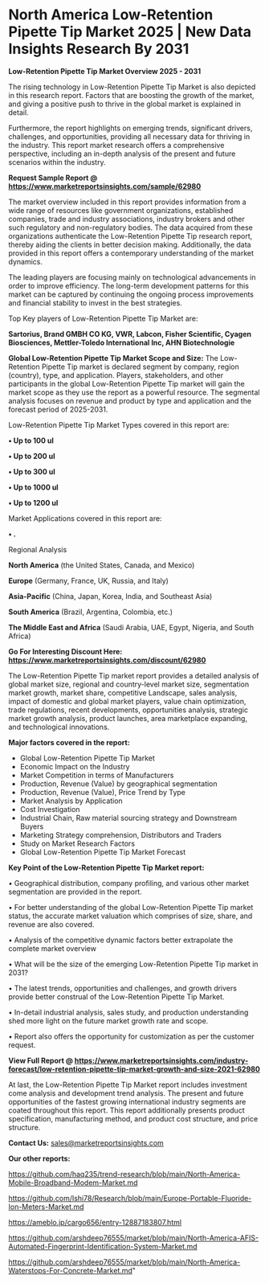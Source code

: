 # North America Low-Retention Pipette Tip Market 2025 | New Data Insights Research By 2031

<Strong> Low-Retention Pipette Tip Market Overview 2025 - 2031</strong>

The rising technology in Low-Retention Pipette Tip Market is also depicted in this research report. Factors that are boosting the growth of the market, and giving a positive push to thrive in the global market is explained in detail.

Furthermore, the report highlights on emerging trends, significant drivers, challenges, and opportunities, providing all necessary data for thriving in the industry. This report market research offers a comprehensive perspective, including an in-depth analysis of the present and future scenarios within the industry.

<strong>Request Sample Report @ <a href=https://www.marketreportsinsights.com/sample/62980>https://www.marketreportsinsights.com/sample/62980</a></strong>

The market overview included in this report provides information from a wide range of resources like government organizations, established companies, trade and industry associations, industry brokers and other such regulatory and non-regulatory bodies. The data acquired from these organizations authenticate the Low-Retention Pipette Tip research report, thereby aiding the clients in better decision making. Additionally, the data provided in this report offers a contemporary understanding of the market dynamics.

The leading players are focusing mainly on technological advancements in order to improve efficiency. The long-term development patterns for this market can be captured by continuing the ongoing process improvements and financial stability to invest in the best strategies.

Top Key players of Low-Retention Pipette Tip Market are:

<strong>Sartorius, Brand GMBH CO KG, VWR, Labcon, Fisher Scientific, Cyagen Biosciences, Mettler-Toledo International Inc, AHN Biotechnologie</strong>

<strong><b>Global Low-Retention Pipette Tip Market Scope and Size:</b></strong>
The Low-Retention Pipette Tip market is declared segment by company, region (country), type, and application. Players, stakeholders, and other participants in the global Low-Retention Pipette Tip market will gain the market scope as they use the report as a powerful resource. The segmental analysis focuses on revenue and product by type and application and the forecast period of 2025-2031.

Low-Retention Pipette Tip Market Types covered in this report are:

<strong>• Up to 100 ul

• Up to 200 ul

• Up to 300 ul

• Up to 1000 ul

• Up to 1200 ul</strong>

Market Applications covered in this report are:

<strong>• .</strong> 

Regional Analysis

<strong>North America</strong> (the United States, Canada, and Mexico)

<strong>Europe</strong> (Germany, France, UK, Russia, and Italy)

<strong>Asia-Pacific</strong> (China, Japan, Korea, India, and Southeast Asia)

<strong>South America</strong> (Brazil, Argentina, Colombia, etc.)

<strong>The Middle East and Africa</strong> (Saudi Arabia, UAE, Egypt, Nigeria, and South Africa)

<strong>Go For Interesting Discount Here: <a href=https://www.marketreportsinsights.com/discount/62980>https://www.marketreportsinsights.com/discount/62980</a></strong>

The Low-Retention Pipette Tip market report provides a detailed analysis of global market size, regional and country-level market size, segmentation market growth, market share, competitive Landscape, sales analysis, impact of domestic and global market players, value chain optimization, trade regulations, recent developments, opportunities analysis, strategic market growth analysis, product launches, area marketplace expanding, and technological innovations.

<strong><b>Major factors covered in the report:</b></strong>
<ul>
  <li>Global Low-Retention Pipette Tip Market </li>
  <li>Economic Impact on the Industry</li>
  <li>Market Competition in terms of Manufacturers</li>
  <li>Production, Revenue (Value) by geographical segmentation</li>
  <li>Production, Revenue (Value), Price Trend by Type</li>
  <li>Market Analysis by Application</li>
  <li>Cost Investigation</li>
  <li>Industrial Chain, Raw material sourcing strategy and Downstream Buyers</li>
  <li>Marketing Strategy comprehension, Distributors and Traders</li>
  <li>Study on Market Research Factors</li>
  <li>Global Low-Retention Pipette Tip Market Forecast</li>
</ul>

<strong><b>Key Point of the Low-Retention Pipette Tip Market report:</b></strong>

• Geographical distribution, company profiling, and various other market segmentation are provided in the report.

• For better understanding of the global Low-Retention Pipette Tip market status, the accurate market valuation which comprises of size, share, and revenue are also covered.

• Analysis of the competitive dynamic factors better extrapolate the complete market overview

• What will be the size of the emerging Low-Retention Pipette Tip market in 2031?

• The latest trends, opportunities and challenges, and growth drivers provide better construal of the Low-Retention Pipette Tip Market.

• In-detail industrial analysis, sales study, and production understanding shed more light on the future market growth rate and scope.

• Report also offers the opportunity for customization as per the customer request.

<strong><b>View Full Report @ <a href=https://www.marketreportsinsights.com/industry-forecast/low-retention-pipette-tip-market-growth-and-size-2021-62980>https://www.marketreportsinsights.com/industry-forecast/low-retention-pipette-tip-market-growth-and-size-2021-62980</a></b></strong>


At last, the Low-Retention Pipette Tip Market report includes investment come analysis and development trend analysis. The present and future opportunities of the fastest growing international industry segments are coated throughout this report. This report additionally presents product specification, manufacturing method, and product cost structure, and price structure.

<strong>Contact Us:</strong>
sales@marketreportsinsights.com

<strong>Our other reports:</strong>

<a href=https://github.com/haq235/trend-research/blob/main/North-America-Mobile-Broadband-Modem-Market.md>https://github.com/haq235/trend-research/blob/main/North-America-Mobile-Broadband-Modem-Market.md</a>

<a href=https://github.com/Ishi78/Research/blob/main/Europe-Portable-Fluoride-Ion-Meters-Market.md>https://github.com/Ishi78/Research/blob/main/Europe-Portable-Fluoride-Ion-Meters-Market.md</a>

<a href=https://ameblo.jp/cargo656/entry-12887183807.html>https://ameblo.jp/cargo656/entry-12887183807.html</a>

<a href=https://github.com/arshdeep76555/market/blob/main/North-America-AFIS-Automated-Fingerprint-Identification-System-Market.md>https://github.com/arshdeep76555/market/blob/main/North-America-AFIS-Automated-Fingerprint-Identification-System-Market.md</a>

<a href=https://github.com/arshdeep76555/market/blob/main/North-America-Waterstops-For-Concrete-Market.md>https://github.com/arshdeep76555/market/blob/main/North-America-Waterstops-For-Concrete-Market.md</a>"
